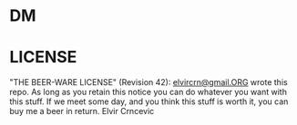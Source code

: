 # DM

# LICENSE

"THE BEER-WARE LICENSE" (Revision 42):
<elvircrn@gmail.ORG> wrote this repo.  As long as you retain this notice you
can do whatever you want with this stuff. If we meet some day, and you think
this stuff is worth it, you can buy me a beer in return.      Elvir Crncevic

